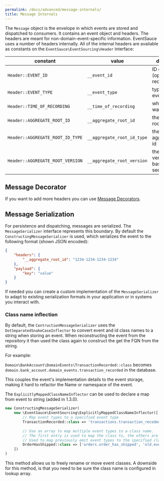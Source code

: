 ```yaml
---
permalink: /docs/advanced/message-internals/
title: Message Internals
---
```


The `Message` object is the envelope in which events are stored and
dispatched to consumers. It contains an event object and headers.
The headers are meant for non-domain-event-specific information.
EventSauce uses a number of headers internally. All of the internal
headers are available as constants on the `EventSauce\EventSourcing\Header`
interface:

| constant                         | value                      | description                                |
|----------------------------------|----------------------------|--------------------------------------------|
| `Header::EVENT_ID`               | `__event_id`               | ID of the event (optional but recommended) |
| `Header::EVENT_TYPE`             | `__event_type`             | type of the event                          |
| `Header::TIME_OF_RECORDING`      | `__time_of_recording`      | when the event was recorded                |
| `Header::AGGREGATE_ROOT_ID`      | `__aggregate_root_id`      | the aggregate root id                      |
| `Header::AGGREGATE_ROOT_ID_TYPE` | `__aggregate_root_id_type` | the type of aggregate root id              |
| `Header::AGGREGATE_ROOT_VERSION` | `__aggregate_root_version` | the aggregate version (1-based sequence)   |

## Message Decorator

If you want to add more headers you can use [Message Decorators](/docs/advanced/message-decoration/).

## Message Serialization

For persistence and dispatching, messages are serialized. The `MessageSerializer` interface
represents this boundary. By default the `ConstructingMessageSerializer` is used, which
serializes the event to the following format (shown JSON encoded):

```json
{
    "headers": {
        "__aggregate_root_id": "1234-1234-1234-1234"
    },
    "payload": {
        "key": "value"
    }
}
```

If needed you can create a custom implementation of the `MessageSerializer` to adapt to
existing serialization formats in your application or in systems you interact with.

### Class name inflection

By default, the `ContructionMessageSerializer` uses the `DotSeparatedSnakeCaseInflector` to 
convert event and id class names to a string when storing an event. When reconstructing the 
event from the repository it than used the class again to construct the get the FQN from the string.

For example:

`Domain\BankAccount\DomainEvents\TransactionRecorded::class` becomes `domain.bank_account.domain_events.transaction_recorded` in the database.


This couples the event's implementation details to the event storage, making it hard to refactor the Name or namespace 
of the event.

The `ExplicitlyMappedClassNameInflector` can be used to declare a map from event to string (added in 1.3.0).

```php
new ConstructingMessageSerializer(
    new \EventSauce\EventSourcing\ExplicitlyMappedClassNameInflector([
        // Map event types to a specified event type
        TransactionRecorded::class => 'transactions.transaction_recoded',
        
        // Use an array to map multiple event types to a class name.
        // The first entry is used to map the class to, the others are
        // Used to map previously emit event types to the specified class
        OrderHasShipped::class => ['orders.order_has_shipped', 'old.event_name'],
    ])
)
```

This method allows us to freely rename or move event classes.
A downside for this method, is that you need to be sure the class name is configured in lookup array.
